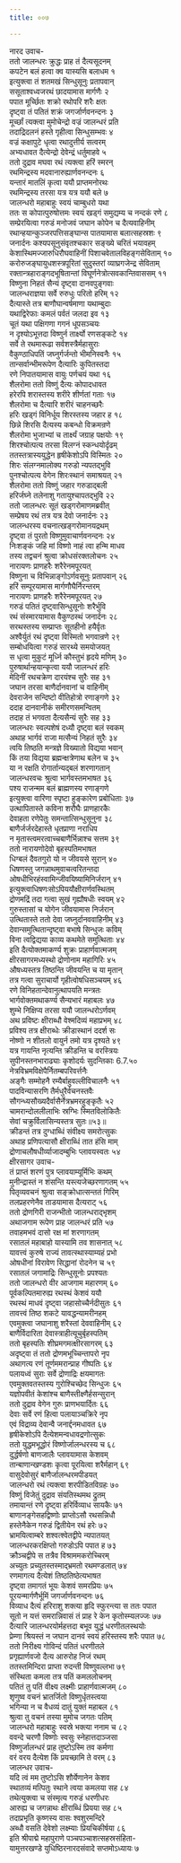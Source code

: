 ```yaml
---
title: ००७

---
```

नारद उवाच-  
ततो जालन्धरः क्रुद्धः प्राह तं दैत्यसूदनम्  
कपटेन बलं हत्वा क्व यास्यसि बलाधम १  
इत्युक्त्वा तं शतमखं सिन्धुसूनुः प्रतापवान्  
ससूताश्वध्वजरथं छादयामास मार्गणैः २  
पपात मूर्च्छितः शक्रो रथोपरि शरैः क्षतः  
दृष्ट्वा तं पतितं शक्रं जगर्जार्णवनन्दनः ३  
मूर्च्छां त्यक्त्वा मुमोचेन्द्रो वज्रं जालन्धरं प्रति  
तदाद्रिदलनं हस्ते गृहीत्वा सिन्धुसम्भवः ४  
वज्रं कक्षापुटे धृत्वा रथादुत्तीर्य सत्वरम्  
अभ्यधावत दैत्येन्द्रो देवेन्द्रं धर्तुमाहवे ५  
ततो दुद्राव मघवा रथं त्यक्त्वा हरिं स्मरन्  
रथमिन्द्रस्य मदवानारुह्यार्णवनन्दनः ६  
यन्तारं मातलिं कृत्वा ययौ प्राप्तमनोरथः  
रथमिन्द्रस्य तरसा यत्र यत्र ययौ बले ७  
जालन्धरो महाबाहुः स्वयं चाम्बुधरो यथा  
ततः स कोपात्पुरुषोत्तमः स्वयं खड्गं समुद्यम्य च नन्दकं रणे ८  
सम्प्रेरयित्वा गरुडं मनोजवं जघान कोपेन च दैत्यवाहिनीम्  
रथान्हयान्कुञ्जरपत्तिसङ्घान्स पातयामास बलात्सहस्रशः ९  
जनार्दनः कश्यपसूनुसंवृतश्चकार सङ्ख्ये चरितं भयावहम्  
केशास्थिमज्जारुधिरौघवाहिनीं पिशाचवेतालविहङ्गसेविताम् १०  
करोरुजङ्घायुधशस्त्रपूरितां सुदुस्तरां व्याघ्रगजेन्द्र सेविताम्  
रक्तान्त्रहाराङ्गदभूषितान्तां विघूर्णनेत्रोत्सवकान्तिवाससम् ११  
विष्णुना निहतं सैन्यं दृष्ट्वा दानवपुङ्गवाः  
जालन्धराज्ञया सर्वे रुरुधुः परितो हरिम् १२  
दैत्यास्ते तत्र बाणौघान्वर्षमाणा यथाम्बुदाः  
यथाद्विरेफाः कमलं पर्वतं जलदा इव १३  
चूतं यथा पक्षिगणा गगनं धूपसञ्चयः  
न दृश्योऽभूत्तदा विष्णुर्न तार्क्ष्यो रणसङ्कटे १४  
सर्वे ते रथमारूढा सर्वशस्त्रैर्महासुराः  
वैकुण्ठाधिपतिं जघ्नुर्गर्जन्तो भीमनिस्वनैः १५  
तान्सर्वान्भीमरूपेण दैत्यारिः कुपितस्तदा  
रणे निपातयामास वायुः पर्णचयं यथा १६  
शैलरोमा ततो विष्णुं दैत्यः कोपादधावत  
हरेरपि शरास्तस्य शरीरे शीर्णतां गताः १७  
शैलरोमा च दैत्यारि शरीरं चाहनच्छरैः  
हरिः खड्गं विनिर्धूय शिरस्तस्य जहार ह १८  
छिन्ने शिरसि दैत्यस्य कबन्धो विक्रमन्रणे  
शैलरोमा भुजाभ्यां च तार्क्ष्यं जग्राह पक्षयोः १९  
शिरश्चोत्पत्य तरसा विलग्नं स्कन्धयोर्दृढम्  
ततस्तत्रास्ययुद्धेन हृषीकेशोऽपि विस्मितः २०  
शिरः संलग्नमालोक्य गरुडो न्यपतद्भुवि  
पुनश्चोत्पत्य वेगेन शिरःस्थानं समाश्रयत् २१  
शैलरोमा ततो विष्णुं जहार गरुडाद्बली  
हरिर्जघ्ने तलेनाशु गतायुश्चापतद्भुवि २२  
ततो जालन्धरः सूतं खड्गरोमाणमब्रवीत्  
सम्प्रेषय रथं तत्र यत्र देवो जनार्दनः २३  
जालन्धरस्य वचनात्खङ्गरोमानयद्रथम्  
दृष्ट्वा तं पुरतो विष्णुमुवाचार्णवनन्दनः २४  
निःशङ्कं जहि मां विष्णो नाहं त्वा हन्मि माधव  
तस्य तद्वचनं श्रुत्वा क्रोधसंरक्तलोचनः २५  
नारायणः प्राणहरैः शरैरेनमपूरयत्  
विष्णुना च विभिन्नाङ्गोऽर्णवसूनुः प्रतापवान् २६  
हरिं सम्पूरयामास मार्गणौघैर्निरन्तरम्  
नारायणः प्राणहरैः शरैरेनमपूरयत् २७  
गरुडं पतितं दृष्ट्वासिन्धुसूनोः शरैर्भुवि  
रथं संस्मारयामास वैकुण्ठस्थं जनार्दनः २८  
सरथस्तस्य सम्प्राप्तः सूतहीनो हयैर्वृतः  
अश्वैर्युतं रथं दृष्ट्वा विस्मितो भगवान्रणे २९  
सम्बोधयित्वा गरुडं सारथ्ये समयोजयत्  
स धृत्वा मुकुटं मूर्ध्नि कौस्तुभं हृदये मणिम् ३०  
पुरुषार्थान्हयान्कृत्वा ययौ जालन्धरं हरिः  
मेदिनीं रथचक्रेण दारयंश्च सुरैः सह ३१  
जघान तरसा बाणैर्दानवानां च वाहिनीम्  
देवराजेन सन्दिष्टो वीतिहोत्रो रणाङ्गणे ३२  
ददाह दानवानीकं समीरणसमन्वितम्  
तदाह तं भगवता दैत्यसैन्यं सुरैः सह ३३  
जालन्धरः स्वल्पशेषं दध्यौ दृष्ट्वा बलं स्वकम्  
अथाह भार्गवं राजा मत्सैन्यं निहतं सुरैः ३४  
त्वयि तिष्ठति मन्त्रज्ञे विख्यातो विद्यया भवान्  
किं तया विद्यया ब्रह्मन्क्षत्रेणाथ बलेन च ३५  
या न रक्षति रोगार्तान्यद्बलं शरणागतान्  
जालन्धरवचः श्रुत्वा भार्गवस्तमभाषत ३६  
पश्य राजन्मम बलं ब्राह्मणस्य रणाङ्गणे  
इत्युक्त्वा वारिणा स्पृष्टा हुङ्कारेण प्रबोधिताः ३७  
उत्थापितास्ते कविना शरौघैः प्राणहारकैः  
देवाहता रणेपेतुः समन्तात्सिन्धुसूनुना ३८  
बाणैर्जर्जरदेहास्ते धृतप्राणा नराधिप  
न मृतास्त्वमरत्वाच्चबाणैर्भिन्नाश्च सत्तम ३९  
ततो नारायणोदेवो बृहस्पतिमभाषत  
धिग्बलं दैवतगुरो यो न जीवयसे सुरान् ४०  
धिषणस्तु जगन्नाथमुवाचत्वरितन्तदा  
ओषधीभिरहंस्वामिन्जीवयिष्यामिनिर्जरान् ४१  
इत्युक्त्वाधिषणःसोऽपिययौक्षीरार्णवस्थितम्  
द्रोणमद्रिं तदा गत्वा सुखं गृह्यौषधीः स्वयम् ४२  
गुरुस्तासां च योगेन जीवयामास निर्जरान्  
उत्थितास्ते ततो देवा जघ्नुर्दानववाहिनीम् ४३  
देवान्समुत्थितान्दृष्ट्वा बभाषे सिन्धुजः कविम्  
विना त्वद्विद्यया काव्य कथमेते समुत्थिताः ४४  
इति दैत्योक्तमाकर्ण्य शुक्रः प्राहार्णवात्मजम्  
क्षीरसागरमध्यस्थो द्रोणोनाम महागिरिः ४५  
औषध्यस्तत्र तिष्ठन्ति जीवयन्ति च या मृतान्  
तत्र गत्वा सुराचार्यो गृहीत्वोषधिसञ्चयम् ४६  
रणे विनिहतान्देवानुत्थापयति मन्त्रतः  
भार्गवोक्तमथाकर्ण्य सैन्यभारं महाबलः ४७  
शुम्भे निक्षिप्य तरसा ययौ जालन्धरोऽर्णवम्  
अथ प्रविष्टः क्षीराब्धौ वेश्मदिव्यं महाप्रभम् ४८  
प्रविश्य तत्र क्षीराब्धेः क्रीडास्थानं ददर्श सः  
नोष्णो न शीतलो वायुर्न तमो यत्र दृश्यते ४९  
यत्र गायन्ति नृत्यन्ति क्रीडन्ति च वरस्त्रियः  
सुपीनस्तनभाराढ्याः कृशोदर्यः सुदन्तिकाः 6.7.५०  
नेत्रविभ्रमविक्षेपैर्नितम्बपरिवर्त्तनैः  
अङ्गैः सम्मोहनै रम्यैर्बाहुवल्लीविचालनैः ५१  
पादविन्यासरणि तैर्मधुरैर्वचनस्तवैः  
सौगन्ध्यसौख्यदैर्वासैर्नेत्रभ्रमरहुङ्कृतैः ५२  
चामरान्दोललीलाभिः स्रग्भिः स्मितविलोकितैः  
सेवां चक्रुर्विलासिन्यस्तत्र सुतः॥५३॥  
क्रीडन्तं तत्र दुग्धाब्धिं संवीक्ष्य समरोत्सुकः  
अथाह प्रणिपत्यासौ क्षीराब्धिं तात हंसि माम्  
द्रोणाचलौषधीर्व्याजादम्बुभिः प्लावयस्वतः ५४  
क्षीरसागर उवाच-  
तं प्राप्तं शरणं पुत्र प्लावयाम्यूर्मिभिः कथम्  
मुनीन्द्रास्तं न शंसन्ति यस्त्यजेच्छरणागतम् ५५  
पितृव्यवचनं श्रुत्वा सङ्क्रोधात्सन्ततं गिरिम्  
तलप्रहरणेनैव ताडयामास दैत्यराट् ५६  
ततो द्रोणगिरी राजन्भीतो जालन्धराद्भृशम्  
अथाजगाम रूपेण प्राह जालन्धरं प्रति ५७  
तवाहमभवं दासो रक्ष मां शरणागतम्  
रसातलं महाबाहो यास्यामि तव शासनात् ५८  
यावत्त्वं कुरुषे राज्यं तावत्स्थास्याम्यहं प्रभो  
ओषधीनां विरावेण सिद्धानां रोदनेन च ५९  
रसातलं जगामाद्रिः सिन्धुसूनोः प्रपश्यतः  
ततो जालन्धरो वीर आजगाम महारणम् ६०  
पूर्वकल्पितमारुह्य रथस्थं केशवं ययौ  
रथस्थं माधवं दृष्ट्वा जहासोच्चैर्नदीसुतः ६१  
तावत्त्वं तिष्ठ शकटे यावद्धन्यामरीनहम्  
एवमुक्त्वा जघानाशु शरैस्तां देववाहिनीम् ६२  
बाणैर्विदारिता देवास्त्राहीत्यूचुर्बृहस्पतिम्  
ततो बृहस्पतिः शीघ्रमगमत्क्षीरसागरम् ६३  
अदृष्ट्वा तं ततो द्रोणमभूच्चिन्तापरो नृप  
अथागत्य रणं तूर्णममरान्प्राह गीष्पतिः ६४  
पलायध्वं सुराः सर्वे द्रोणाद्रिः क्षयमागतः  
एवमुक्तवतस्तस्य गुरोश्चिच्छेद सिन्धुजः ६५  
यज्ञोपवीतं केशांश्च बाणैस्तीक्ष्णैर्हसन्सुरान्  
ततो दुद्राव वेगेन गुरुः प्राणभयार्दितः ६६  
देवाः सर्वे रणं हित्वा पलायाञ्चक्रिरे नृप  
एवं विद्राव्य देवान्वै जनार्द्दनमधावत ६७  
हृषीकेशोऽपि दैत्येशमन्वधावद्रणोत्सुकः  
ततो युद्धमभूद्धोरं विष्णोर्जालन्धरस्य च ६८  
दुर्द्धर्षणो बाणजालैः प्लावयामास केशवम्  
तान्बाणान्खण्डशः कृत्वा पूरयित्वा शरैर्महान् ६९  
वासुदेवोसुरं बाणैर्जालन्धरमपीडयत्  
जालन्धरो रथं त्यक्त्वा शरपीडितविग्रहः ७०  
विष्णुं विजेतुं दुद्राव संयतिस्थमथ द्रुतम्  
तमायान्तं रणे दृष्ट्वा हरिर्विव्याध सायकैः ७१  
बाणानङ्गेसहद्विष्णोः प्राप्तोऽसौ रथसन्निधौ  
हस्तेनैकेन गरुडं द्वितीयेन रथं हरेः ७२  
भ्रामयित्वाम्बरे शश्वत्श्वेतद्वीपे न्यपातयत्  
जालन्धरकरक्षिप्तो गरुडोऽपि पपात ह ७३  
क्रौञ्चद्वीपे स तत्रैव विश्राममकरोच्चिरम्  
अच्युतः प्रच्युतस्तस्माद्भ्रमतो रथमण्डलात् ७४  
रणमागत्य दैत्येशं तिष्ठतिष्ठेत्यभाषत  
दृष्ट्वा तमागतं भूयः केशवं समरप्रियः ७५  
पूरयन्मार्गणैर्भूमिं जगर्जार्णवनन्दनः ७६  
विव्याध दैत्यं हरिराशु शक्त्या हृदि स्फुरन्त्या स ततः पपात  
सूतो न यत्तं समरान्निवासं तं प्राह रे केन कृतोस्म्यलज्जः ७७  
दैत्यारि जालन्धरयोर्महत्तदा बभूव युद्धं धरणीतलस्थयोः  
प्रेम्णा श्रियस्तं न जघान दानवं स्वयं हरिस्तस्य शरैः पपात ७८  
ततो निरीक्ष्य गोविन्दं पतितं धरणीतले  
प्रगृह्यार्णवजो दैत्य आरुरोह निजं रथम्  
ततस्तमिन्दिरा प्राप्ता रुदन्ती विष्णुवल्लभा ७९  
संस्थिता कमला तत्र पतिं कमललोचनम्  
पतितं तु पतिं वीक्ष्य लक्ष्मीः प्राहार्णवात्मजम् ८०  
शृणुष्व वचनं भ्रातर्जितो विष्णुर्धृतस्त्वया  
भगिन्या न च वैधव्यं दातुं युक्तं महाबल ८१  
श्रुत्वा तु वचनं तस्या मुमोच जगतः पतिम्  
जालन्धरो महाबाहुः स्वस्रे भक्त्या ननाम च ८२  
ववन्दे चरणौ विष्णोः स्वसुः स्नेहात्तदाञ्जसा  
विष्णुर्जालन्धरं प्राह तुष्टोऽस्मि तव कर्मणा  
वरं वरय दैत्येश किं प्रयच्छामि ते वरम् ८३  
जालन्धर उवाच-  
यदि त्वं मम तुष्टोऽसि शौर्येणानेन केशव  
स्थातव्यं मत्पितुः स्थाने त्वया कमलया सह ८४  
तथेत्युक्त्वा च संस्मृत्य गरुडं धरणीधरः  
आरुह्य च जगन्नाथः क्षीराब्धिं प्रियया सह ८५  
तदाप्रभृति कृष्णस्य वासः श्वशुरमन्दिरे  
अब्धौ वसति देवेशो लक्ष्म्याः प्रियचिकीर्षया ८६  
इति श्रीपाद्मे महापुराणे पञ्चपञ्चाशत्सहस्रसंहिता-  
यामुत्तरखण्डे युधिष्ठिरनारदसंवादे सप्तमोऽध्यायः ७